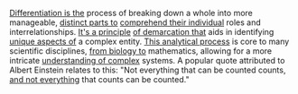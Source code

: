 
[Differentiation is the](1/1/3/2/2/3/2/2/.Differentiation) process of breaking down a whole into more manageable, [distinct parts to](1/1/3/1/2/2/_Whole-Parts) [comprehend their individual](2/2/3/2/2/2/.Understanding%20and%20Explanation) roles and interrelationships. [It's a principle](3/2/2/3/3/2/.Principles) [of demarcation that](1/2/1/1/1/3/1/3/.Boundaries) aids in identifying [unique aspects of](1/1/_Intrinsic-Extrinsic) a complex entity. [This analytical process](2/3/1/2/1/3/.Analysis) is core to many scientific disciplines, [from biology to](2/3/2/3/1/3/.Biology) mathematics, allowing for a more intricate [understanding of complex](1/2/1/1/1/3/3/3/.Complex%20Structure) systems. A popular quote attributed to Albert Einstein relates to this: "Not everything that can be counted counts, [and not everything](1/2/1/1/3/3/3/.All-encompassing) that counts can be counted."

